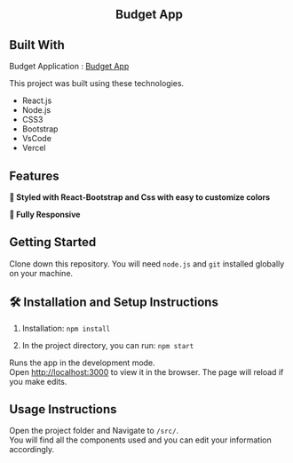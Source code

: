 <h2 align="center">
  Budget App
</h2>

## Built With

Budget Application : <a href="http://abisheksr-budget-app.vercel.app" target="_blank">Budget App</a>

This project was built using these technologies.

- React.js
- Node.js
- CSS3
- Bootstrap
- VsCode
- Vercel

## Features

**🎨 Styled with React-Bootstrap and Css with easy to customize colors**

**📱 Fully Responsive**

## Getting Started

Clone down this repository. You will need `node.js` and `git` installed globally on your machine.

## 🛠 Installation and Setup Instructions

1. Installation: `npm install`

2. In the project directory, you can run: `npm start`

Runs the app in the development mode.\
Open [http://localhost:3000](http://localhost:3000) to view it in the browser.
The page will reload if you make edits.

## Usage Instructions

Open the project folder and Navigate to `/src/`. <br/>
You will find all the components used and you can edit your information accordingly.
